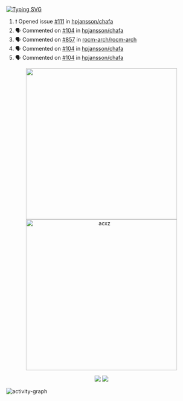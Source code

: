 [![Typing SVG](https://readme-typing-svg.herokuapp.com?size=16&color=AFFFA3&multiline=true&height=75&lines=contributing+to+robotics%2Faerospace%2Fml%2Fgpu+software;packaging+it+for+archlinux;ricer)](https://git.io/typing-svg)

<!--START_SECTION:activity-->
1. ❗️ Opened issue [#111](https://github.com/hpjansson/chafa/issues/111) in [hpjansson/chafa](https://github.com/hpjansson/chafa)
2. 🗣 Commented on [#104](https://github.com/hpjansson/chafa/issues/104) in [hpjansson/chafa](https://github.com/hpjansson/chafa)
3. 🗣 Commented on [#857](https://github.com/rocm-arch/rocm-arch/issues/857) in [rocm-arch/rocm-arch](https://github.com/rocm-arch/rocm-arch)
4. 🗣 Commented on [#104](https://github.com/hpjansson/chafa/issues/104) in [hpjansson/chafa](https://github.com/hpjansson/chafa)
5. 🗣 Commented on [#104](https://github.com/hpjansson/chafa/issues/104) in [hpjansson/chafa](https://github.com/hpjansson/chafa)
<!--END_SECTION:activity-->

<p align="center">
  <img width="400em" src=https://github-readme-stats.vercel.app/api?username=acxz&include_all_commits=true&show_icons=true />
  <img width="400em" src="https://github-readme-streak-stats.herokuapp.com/?user=acxz&" alt="acxz" />
</p>

<p align="center">
  <img src=https://github-readme-stats.vercel.app/api/top-langs/?username=acxz&layout=compact />
  <img src=https://github-profile-trophy.vercel.app/?username=acxz&row=2&column=4 />
</p>

![activity-graph](https://activity-graph.herokuapp.com/graph?username=acxz&theme=aqua)
